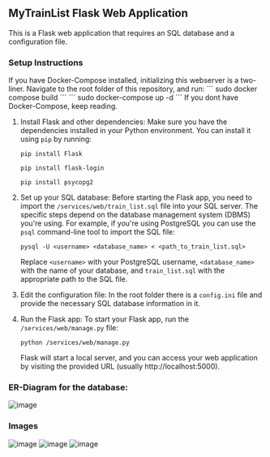 ## MyTrainList Flask Web Application

This is a Flask web application that requires an SQL database and a configuration file.

### Setup Instructions
   If you have Docker-Compose installed, initializing this webserver is a two-liner. Navigate to the root folder of this repository, and run:
      ´´´
      sudo docker compose build
      ´´´
      ´´´
      sudo docker-compose up -d
      ´´´
   If you dont have Docker-Compose, keep reading.


1. Install Flask and other dependencies: Make sure you have the dependencies installed in your Python environment. You can install it using `pip` by running:
   ```
   pip install Flask
   ```
   ```
   pip install flask-login
   ```
   ```
   pip install psycopg2
   ```

2. Set up your SQL database: Before starting the Flask app, you need to import the `/services/web/train_list.sql` file into your SQL server. The specific steps depend on the database management system (DBMS) you're using. For example, if you're using PostgreSQL you can use the `psql` command-line tool to import the SQL file:
   ```
   pysql -U <username> <database_name> < <path_to_train_list.sql>
   ```
   Replace `<username>` with your PostgreSQL username, `<database_name>` with the name of your database, and `train_list.sql` with the appropriate path to the SQL file.

3. Edit the configuration file: In the root folder there is a `config.ini` file and provide the necessary SQL database information in it.
  
4. Run the Flask app: To start your Flask app, run the `/services/web/manage.py` file:
   ```
   python /services/web/manage.py
   ```
   Flask will start a local server, and you can access your web application by visiting the provided URL (usually http://localhost:5000).
   
 ### ER-Diagram for the database:
 ![image](https://github.com/mikkel-kjaerulf/my_train_list/assets/24521077/b3c949d7-9f6b-43ef-a246-3cf6593bffc9)
 
 ### Images
![image](https://github.com/mikkel-kjaerulf/my_train_list/assets/24521077/5a12c5fd-8f13-4318-833e-26a65c3c3ac4)
![image](https://github.com/mikkel-kjaerulf/my_train_list/assets/24521077/6bc2c031-0a48-4a6a-9745-d63cce46dc30)
![image](https://github.com/mikkel-kjaerulf/my_train_list/assets/24521077/dbf234f5-02de-4fab-b1be-5f4ff8658a7d)


